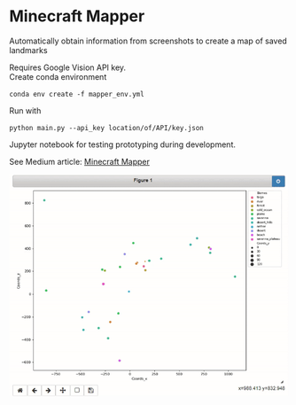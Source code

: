 # Minecraft Mapper
Automatically obtain information from screenshots to create a map of saved landmarks

Requires Google Vision API key. <br>
Create conda environment 
```
conda env create -f mapper_env.yml
```
Run with
```
python main.py --api_key location/of/API/key.json
```
Jupyter notebook for testing prototyping during development.<br>

See Medium article: [Minecraft Mapper](https://medium.com/p/minecraft-mapper-ab4478e98297?source=email-c5eb85d3a614--writer.postDistributed&sk=b99f29369c15438a459b8f205881bf9a)

![Plot extracted data](minecraft_mapper.gif)
